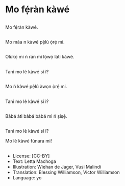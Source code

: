 # Mo fẹ́ràn kàwé

##
Mo fẹ́ràn kàwé.

##
Mo máa n kàwé pẹ̀lú ọ̀rẹ́ mi.

##
Olùkọ́ mi ń rán mi lọ́wọ́ láti kàwé.

##
Tani mo lè kàwé sí i?

##
Mo ń kàwé pẹ̀lú àwọn ọ̀rẹ́ mi.

##
Tani mo lè kàwé sí i?

##
Bàbá àti bàbá bàbá mi ń ṣiṣẹ́.

##
Tani mo lè kàwé sí i?

Mo lè kàwé fúnara mi!

##
* License: [CC-BY]
* Text: Letta Machoga
* Illustration: Wiehan de Jager, Vusi Malindi
* Translation: Blessing Williamson, Victor Williamson
* Language: yo
